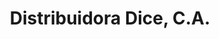 ---
title: "Distribuidora Dice, C.A."
url: /ciudad-guayana-puerto-ordaz/distribuidora-dice-c-a/
shop: reparación de automóviles
---